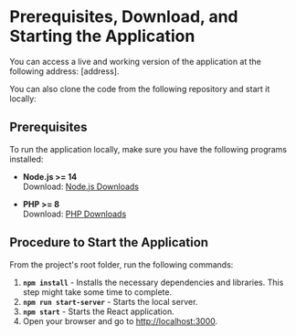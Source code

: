 # Prerequisites, Download, and Starting the Application

You can access a live and working version of the application at the following address: [address].

You can also clone the code from the following repository and start it locally:

## Prerequisites

To run the application locally, make sure you have the following programs installed:

- **Node.js >= 14**  
  Download: [Node.js Downloads](https://nodejs.org/en/download/package-manager)

- **PHP >= 8**  
  Download: [PHP Downloads](https://www.php.net/downloads.php)

## Procedure to Start the Application

From the project's root folder, run the following commands:

1. **`npm install`** - Installs the necessary dependencies and libraries. This step might take some time to complete.
2. **`npm run start-server`** - Starts the local server.
3. **`npm start`** - Starts the React application.
4. Open your browser and go to [http://localhost:3000](http://localhost:3000).
